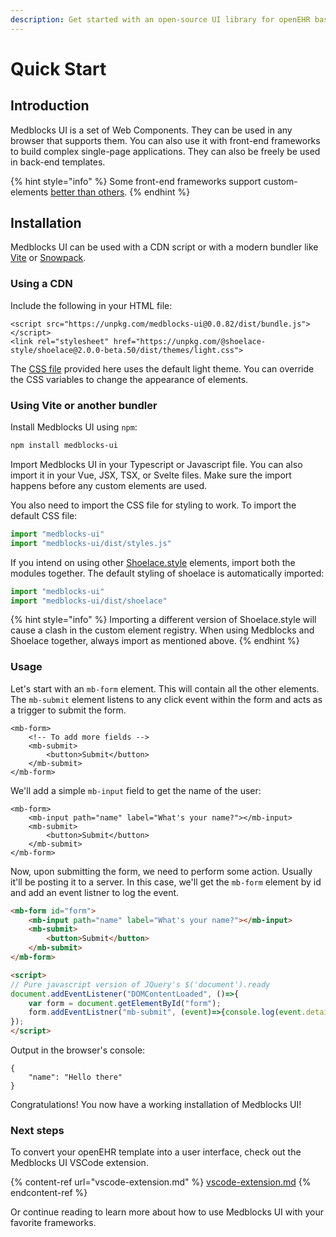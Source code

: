 ```yaml
---
description: Get started with an open-source UI library for openEHR based interfaces.
---
```


# Quick Start

## Introduction

Medblocks UI is a set of Web Components. They can be used in any browser that supports them. You can also use it with front-end frameworks to build complex single-page applications. They can also be freely be used in back-end templates.

{% hint style="info" %}
Some front-end frameworks support custom-elements [better than others](https://custom-elements-everywhere.com).
{% endhint %}

## Installation

Medblocks UI can be used with a CDN script or with a modern bundler like [Vite](https://vitejs.dev) or [Snowpack](https://www.snowpack.dev).

### Using a CDN

Include the following in your HTML file:

```markup
<script src="https://unpkg.com/medblocks-ui@0.0.82/dist/bundle.js"></script>
<link rel="stylesheet" href="https://unpkg.com/@shoelace-style/shoelace@2.0.0-beta.50/dist/themes/light.css">
```

The [CSS file](https://unpkg.com/@shoelace-style/shoelace@2.0.0-beta.50/dist/themes/light.css) provided here uses the default light theme. You can override the CSS variables to change the appearance of elements.

### Using Vite or another bundler

Install Medblocks UI using `npm`:

```bash
npm install medblocks-ui
```

Import Medblocks UI in your Typescript or Javascript file. You can also import it in your Vue, JSX, TSX, or Svelte files. Make sure the import happens before any custom elements are used.

You also need to import the CSS file for styling to work. To import the default CSS file:

```javascript
import "medblocks-ui"
import "medblocks-ui/dist/styles.js"
```

If you intend on using other [Shoelace.style](https://shoelace.style) elements, import both the modules together. The default styling of shoelace is automatically imported:

```javascript
import "medblocks-ui"
import "medblocks-ui/dist/shoelace"
```

{% hint style="info" %}
Importing a different version of Shoelace.style will cause a clash in the custom element registry. When using Medblocks and Shoelace together, always import as mentioned above.
{% endhint %}

### Usage

Let's start with an `mb-form` element. This will contain all the other elements. The `mb-submit` element listens to any click event within the form and acts as a trigger to submit the form.

```markup
<mb-form>
    <!-- To add more fields -->
    <mb-submit>
        <button>Submit</button>
    </mb-submit>
</mb-form>
```

We'll add a simple `mb-input` field to get the name of the user:

```markup
<mb-form>
    <mb-input path="name" label="What's your name?"></mb-input>
    <mb-submit>
        <button>Submit</button>
    </mb-submit>
</mb-form>
```

Now, upon submitting the form, we need to perform some action. Usually it'll be posting it to a server. In this case, we'll get the `mb-form` element by id and add an event listner to log the event.

```html
<mb-form id="form">
    <mb-input path="name" label="What's your name?"></mb-input>
    <mb-submit>
        <button>Submit</button>
    </mb-submit>
</mb-form>

<script>
// Pure javascript version of JQuery's $('document').ready
document.addEventListener("DOMContentLoaded", ()=>{
    var form = document.getElementById("form");
    form.addEventListner("mb-submit", (event)=>{console.log(event.detail)})
});
</script>
```

Output in the browser's console:

```
{
    "name": "Hello there"
}
```

Congratulations! You now have a working installation of Medblocks UI!

### Next steps

To convert your openEHR template into a user interface, check out the Medblocks UI VSCode extension.

{% content-ref url="vscode-extension.md" %}
[vscode-extension.md](vscode-extension.md)
{% endcontent-ref %}

Or continue reading to learn more about how to use Medblocks UI with your favorite frameworks.
